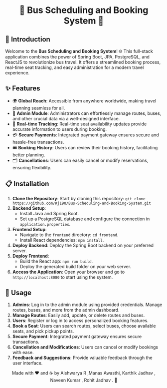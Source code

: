 <div align="center">

# 🚌 Bus Scheduling and Booking System 🎫


</div>

## 📜 Introduction
Welcome to the **Bus Scheduling and Booking System**! 🌐 This full-stack application combines the power of Spring Boot, JPA, PostgreSQL, and ReactJS to revolutionize bus travel. It offers a streamlined booking process, real-time seat tracking, and easy administration for a modern travel experience.

## ✨ Features
- 🌍 **Global Reach**: Accessible from anywhere worldwide, making travel planning seamless for all.
- 💼 **Admin Module**: Administrators can effortlessly manage routes, buses, and other crucial data via a well-designed interface.
- 🚦 **Real-time Tracking**: Real-time seat availability updates provide accurate information to users during booking.
- 💳 **Secure Payments**: Integrated payment gateway ensures secure and hassle-free transactions.
- 🎟️ **Booking History**: Users can review their booking history, facilitating better planning.
- 🗂️ **Cancellations**: Users can easily cancel or modify reservations, ensuring flexibility.

## 📋 Installation
1. **Clone the Repository**: Start by cloning this repository: `git clone https://github.com/Rj190/Bus-Scheduling-and-Booking-System.git`
2. **Backend Setup**:
    - Install Java and Spring Boot.
    - Set up a PostgreSQL database and configure the connection in `application.properties`.
3. **Frontend Setup**:
    - Navigate to the `frontend` directory: `cd frontend`.
    - Install React dependencies: `npm install`.
4. **Deploy Backend**: Deploy the Spring Boot backend on your preferred server.
5. **Deploy Frontend**:
    - Build the React app: `npm run build`.
    - Deploy the generated build folder on your web server.
6. **Access the Application**: Open your browser and go to `http://localhost:8080` to start using the system.

## 🚀 Usage
1. **Admins**: Log in to the admin module using provided credentials. Manage routes, buses, and more from the admin dashboard.
2. **Manage Routes**: Easily add, update, or delete routes and buses.
3. **Users**: Register or log in to access personalized booking features.
4. **Book a Seat**: Users can search routes, select buses, choose available seats, and pick pickup points.
5. **Secure Payment**: Integrated payment gateway ensures secure transactions.
6. **Cancellation and Modifications**: Users can cancel or modify bookings with ease.
7. **Feedback and Suggestions**: Provide valuable feedback through the user interface.


<div align="center">
Made with ❤️ and ☕ by Aishwarya R ,Manas Awasthi, Karthik Jadhav , Naveen Kumar , Rohit Jadhav . 🚀
</div>
